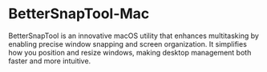 # BetterSnapTool-Mac
BetterSnapTool is an innovative macOS utility that enhances multitasking by enabling precise window snapping and screen organization. It simplifies how you position and resize windows, making desktop management both faster and more intuitive.
